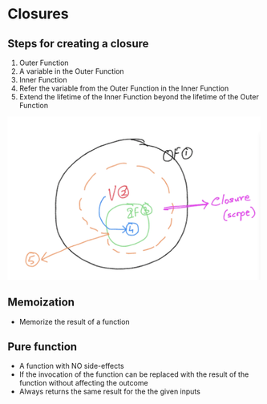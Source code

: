 # Closures

## Steps for creating a closure
1. Outer Function
2. A variable in the Outer Function
3. Inner Function
4. Refer the variable from the Outer Function in the Inner Function
5. Extend the lifetime of the Inner Function beyond the lifetime of the Outer Function

![image closures](./closures.png)

## Memoization
- Memorize the result of a function

## Pure function
- A function with NO side-effects
- If the invocation of the function can be replaced with the result of the function without affecting the outcome
- Always returns the same result for the the given inputs 